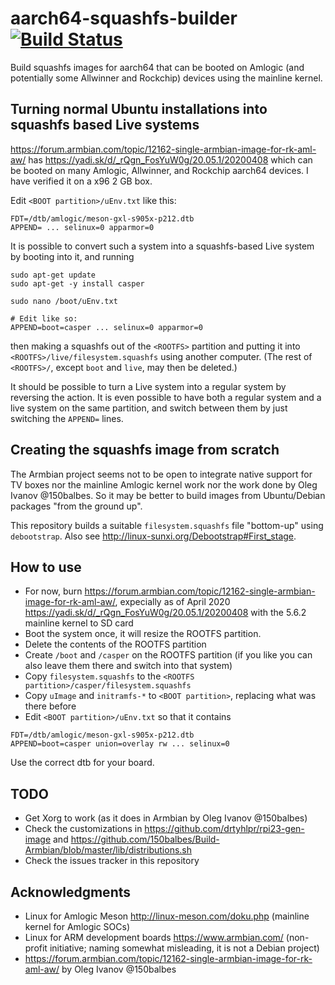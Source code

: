 # aarch64-squashfs-builder [![Build Status](https://travis-ci.com/probonopd/aarch64-squashfs-builder.svg?branch=master)](https://travis-ci.com/probonopd/aarch64-squashfs-builder)

Build squashfs images for aarch64 that can be booted on Amlogic (and potentially some Allwinner and Rockchip) devices using the mainline kernel.

## Turning normal Ubuntu installations into squashfs based Live systems

https://forum.armbian.com/topic/12162-single-armbian-image-for-rk-aml-aw/ has https://yadi.sk/d/_rQgn_FosYuW0g/20.05.1/20200408 which can be booted on many Amlogic, Allwinner, and Rockchip aarch64 devices. I have verified it on a x96 2 GB box.

Edit `<BOOT partition>/uEnv.txt` like this:

```
FDT=/dtb/amlogic/meson-gxl-s905x-p212.dtb
APPEND= ... selinux=0 apparmor=0
```

It is possible to convert such a system into a squashfs-based Live system by booting into it, and running

```
sudo apt-get update
sudo apt-get -y install casper

sudo nano /boot/uEnv.txt

# Edit like so:
APPEND=boot=casper ... selinux=0 apparmor=0
```

then making a squashfs out of the `<ROOTFS>` partition and putting it into `<ROOTFS>/live/filesystem.squashfs` using another computer. (The rest of `<ROOTFS>/`, except `boot` and `live`, may then be deleted.)

It should be possible to turn a Live system into a regular system by reversing the action. It is even possible to have both a regular system and a live system on the same partition, and switch between them by just switching the `APPEND=` lines.

## Creating the squashfs image from scratch

The Armbian project seems not to be open to integrate native support for TV boxes nor the mainline Amlogic kernel work nor the work done by Oleg Ivanov @150balbes. So it may be better to build images from Ubuntu/Debian packages "from the ground up".

This repository builds a suitable `filesystem.squashfs` file "bottom-up" using `debootstrap`.
Also see http://linux-sunxi.org/Debootstrap#First_stage.

## How to use

* For now, burn https://forum.armbian.com/topic/12162-single-armbian-image-for-rk-aml-aw/, expecially as of April 2020 https://yadi.sk/d/_rQgn_FosYuW0g/20.05.1/20200408 with the 5.6.2 mainline kernel to SD card
* Boot the system once, it will resize the ROOTFS partition.
* Delete the contents of the ROOTFS partition
* Create `/boot` and `/casper` on the ROOTFS partition (if you like you can also leave them there and switch into that system)
* Copy `filesystem.squashfs` to the `<ROOTFS partition>/casper/filesystem.squashfs`
* Copy `uImage` and `initramfs-*` to `<BOOT partition>`, replacing what was there before
* Edit `<BOOT partition>/uEnv.txt` so that it contains

```
FDT=/dtb/amlogic/meson-gxl-s905x-p212.dtb
APPEND=boot=casper union=overlay rw ... selinux=0
```

Use the correct dtb for your board.

## TODO

* Get Xorg to work (as it does in Armbian by Oleg Ivanov @150balbes)
* Check the customizations in https://github.com/drtyhlpr/rpi23-gen-image and https://github.com/150balbes/Build-Armbian/blob/master/lib/distributions.sh
* Check the issues tracker in this repository

## Acknowledgments

* Linux for Amlogic Meson http://linux-meson.com/doku.php (mainline kernel for Amlogic SOCs)
* Linux for ARM development boards https://www.armbian.com/ (non-profit initiative; naming somewhat misleading, it is not a Debian project)
* https://forum.armbian.com/topic/12162-single-armbian-image-for-rk-aml-aw/ by Oleg Ivanov @150balbes
